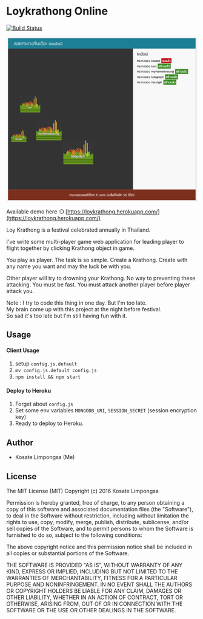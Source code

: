 Loykrathong Online
===

[![Build Status](https://travis-ci.org/neungkl/loykrathong-online.svg?branch=master)](https://travis-ci.org/neungkl/loykrathong-online)

<img src="preview.png" width="600">

Available demo here :D [https://loykrathong.herokuapp.com/](https://loykrathong.herokuapp.com/)

Loy Krathong is a festival celebrated annually in Thailand.

I've write some multi-player game web application for leading player
to flight together by clicking Krathong object in game.

You play as player. The task is so simple. Create a Krathong. Create with any name you want and may the luck be with you.

Other player will try to drowning your Krathong. No way to preventing these attacking. You must be fast. You must attack another player before player attack you.

Note :
I try to code this thing in one day. But I'm too late.<br>
My brain come up with this project at the night before festival.<br>
So sad it's too late but I'm still having fun with it.

## Usage

#### Client Usage

1. setup `config.js.default`
2. `mv config.js.default config.js`
3. `npm install && npm start`

#### Deploy to Heroku

1. Forget about `config.js`
2. Set some env variables `MONGODB_URI`, `SESSION_SECRET` (session encryption key)
3. Ready to deploy to Heroku.

## Author
- Kosate Limpongsa (Me)

## License
The MIT License (MIT)
Copyright (c) 2016 Kosate Limpongsa

Permission is hereby granted, free of charge, to any person obtaining a copy of this software and associated documentation files (the "Software"), to deal in the Software without restriction, including without limitation the rights to use, copy, modify, merge, publish, distribute, sublicense, and/or sell copies of the Software, and to permit persons to whom the Software is furnished to do so, subject to the following conditions:

The above copyright notice and this permission notice shall be included in all copies or substantial portions of the Software.

THE SOFTWARE IS PROVIDED "AS IS", WITHOUT WARRANTY OF ANY KIND, EXPRESS OR IMPLIED, INCLUDING BUT NOT LIMITED TO THE WARRANTIES OF MERCHANTABILITY, FITNESS FOR A PARTICULAR PURPOSE AND NONINFRINGEMENT. IN NO EVENT SHALL THE AUTHORS OR COPYRIGHT HOLDERS BE LIABLE FOR ANY CLAIM, DAMAGES OR OTHER LIABILITY, WHETHER IN AN ACTION OF CONTRACT, TORT OR OTHERWISE, ARISING FROM, OUT OF OR IN CONNECTION WITH THE SOFTWARE OR THE USE OR OTHER DEALINGS IN THE SOFTWARE.
